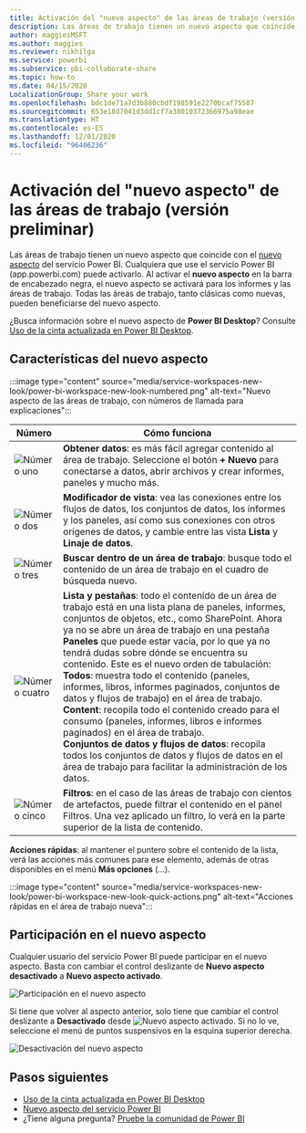 ```yaml
---
title: Activación del "nuevo aspecto" de las áreas de trabajo (versión preliminar)
description: Las áreas de trabajo tienen un nuevo aspecto que coincide con el nuevo aspecto del servicio Power BI.
author: maggiesMSFT
ms.author: maggies
ms.reviewer: nikhilga
ms.service: powerbi
ms.subservice: pbi-collaborate-share
ms.topic: how-to
ms.date: 04/15/2020
LocalizationGroup: Share your work
ms.openlocfilehash: bdc1de71a7d3b880cbdf198591e2270bcaf75587
ms.sourcegitcommit: 653e18d7041d3dd1cf7a38010372366975a98eae
ms.translationtype: HT
ms.contentlocale: es-ES
ms.lasthandoff: 12/01/2020
ms.locfileid: "96406236"
---
```

# <a name="opt-in-to-the-workspace-new-look-preview"></a>Activación del "nuevo aspecto" de las áreas de trabajo (versión preliminar)

Las áreas de trabajo tienen un nuevo aspecto que coincide con el [nuevo aspecto](../consumer/service-new-look.md) del servicio Power BI. Cualquiera que use el servicio Power BI (app.powerbi.com) puede activarlo. Al activar el **nuevo aspecto** en la barra de encabezado negra, el nuevo aspecto se activará para los informes y las áreas de trabajo. Todas las áreas de trabajo, tanto clásicas como nuevas, pueden beneficiarse del nuevo aspecto.

¿Busca información sobre el nuevo aspecto de **Power BI Desktop**? Consulte [Uso de la cinta actualizada en Power BI Desktop](../create-reports/desktop-ribbon.md).

## <a name="features-of-the-new-look"></a>Características del nuevo aspecto

:::image type="content" source="media/service-workspaces-new-look/power-bi-workspace-new-look-numbered.png" alt-text="Nuevo aspecto de las áreas de trabajo, con números de llamada para explicaciones":::

|Número  |Cómo funciona |
|---------|---------|
|  ![Número uno](media/service-workspaces-new-look/circle-one.png)  | **Obtener datos**: es más fácil agregar contenido al área de trabajo. Seleccione el botón **+ Nuevo** para conectarse a datos, abrir archivos y crear informes, paneles y mucho más.  |
| ![Número dos](media/service-workspaces-new-look/circle-two.png)  | **Modificador de vista**: vea las conexiones entre los flujos de datos, los conjuntos de datos, los informes y los paneles, así como sus conexiones con otros orígenes de datos, y cambie entre las vista **Lista** y **Linaje de datos**. |
| ![Número tres](media/service-workspaces-new-look/circle-three.png) | **Buscar dentro de un área de trabajo**: busque todo el contenido de un área de trabajo en el cuadro de búsqueda nuevo.  |
| ![Número cuatro](media/service-workspaces-new-look/circle-four.png)  | **Lista y pestañas**: todo el contenido de un área de trabajo está en una lista plana de paneles, informes, conjuntos de objetos, etc., como SharePoint. Ahora ya no se abre un área de trabajo en una pestaña **Paneles** que puede estar vacía, por lo que ya no tendrá dudas sobre dónde se encuentra su contenido. Este es el nuevo orden de tabulación: <br>**Todos**: muestra todo el contenido (paneles, informes, libros, informes paginados, conjuntos de datos y flujos de trabajo) en el área de trabajo. <br>**Content**: recopila todo el contenido creado para el consumo (paneles, informes, libros e informes paginados) en el área de trabajo. <br>**Conjuntos de datos y flujos de datos**: recopila todos los conjuntos de datos y flujos de datos en el área de trabajo para facilitar la administración de los datos. |
| ![Número cinco](media/service-workspaces-new-look/circle-five.png) | **Filtros**: en el caso de las áreas de trabajo con cientos de artefactos, puede filtrar el contenido en el panel Filtros. Una vez aplicado un filtro, lo verá en la parte superior de la lista de contenido. |

**Acciones rápidas**: al mantener el puntero sobre el contenido de la lista, verá las acciones más comunes para ese elemento, además de otras disponibles en el menú **Más opciones** (...).

:::image type="content" source="media/service-workspaces-new-look/power-bi-workspace-new-look-quick-actions.png" alt-text="Acciones rápidas en el área de trabajo nueva":::

## <a name="opt-in-to-the-new-look"></a>Participación en el nuevo aspecto

Cualquier usuario del servicio Power BI puede participar en el nuevo aspecto. Basta con cambiar el control deslizante de **Nuevo aspecto desactivado** a **Nuevo aspecto activado**.

![Participación en el nuevo aspecto](media/service-workspaces-new-look/power-bi-new-look-off.png)

Si tiene que volver al aspecto anterior, solo tiene que cambiar el control deslizante a **Desactivado** desde ![Nuevo aspecto activado](media/service-workspaces-new-look/power-bi-new-look-toggle-on.png). Si no lo ve, seleccione el menú de puntos suspensivos en la esquina superior derecha.

![Desactivación del nuevo aspecto](media/service-workspaces-new-look/power-bi-new-look-on.png)

## <a name="next-steps"></a>Pasos siguientes

- [Uso de la cinta actualizada en Power BI Desktop](../create-reports/desktop-ribbon.md)
- [Nuevo aspecto del servicio Power BI](../consumer/service-new-look.md)
- ¿Tiene alguna pregunta? [Pruebe la comunidad de Power BI](https://community.powerbi.com/)
